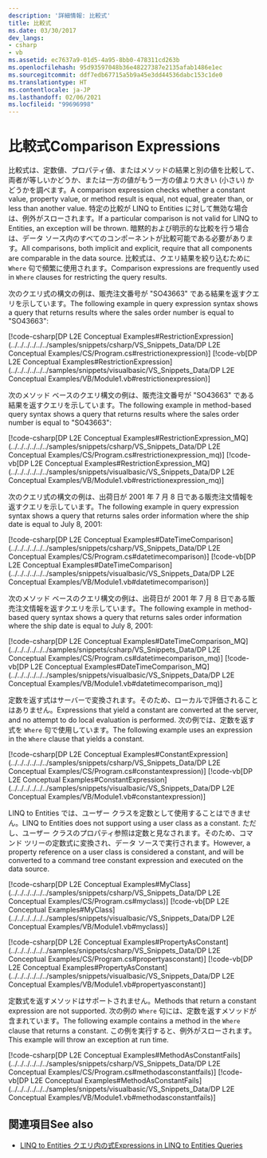 ```yaml
---
description: '詳細情報: 比較式'
title: 比較式
ms.date: 03/30/2017
dev_langs:
- csharp
- vb
ms.assetid: ec7637a9-01d5-4a95-8bb0-478311cd263b
ms.openlocfilehash: 95d93597048b36e48227387e2135afab1486e1ec
ms.sourcegitcommit: ddf7edb67715a5b9a45e3dd44536dabc153c1de0
ms.translationtype: HT
ms.contentlocale: ja-JP
ms.lasthandoff: 02/06/2021
ms.locfileid: "99696998"
---
```

# <a name="comparison-expressions"></a><span data-ttu-id="6e8c8-103">比較式</span><span class="sxs-lookup"><span data-stu-id="6e8c8-103">Comparison Expressions</span></span>

<span data-ttu-id="6e8c8-104">比較式は、定数値、プロパティ値、またはメソッドの結果と別の値を比較して、両者が等しいかどうか、または一方の値がもう一方の値より大きい (小さい) かどうかを調べます。</span><span class="sxs-lookup"><span data-stu-id="6e8c8-104">A comparison expression checks whether a constant value, property value, or method result is equal, not equal, greater than, or less than another value.</span></span> <span data-ttu-id="6e8c8-105">特定の比較が LINQ to Entities に対して無効な場合は、例外がスローされます。</span><span class="sxs-lookup"><span data-stu-id="6e8c8-105">If a particular comparison is not valid for LINQ to Entities, an exception will be thrown.</span></span> <span data-ttu-id="6e8c8-106">暗黙的および明示的な比較を行う場合は、データ ソース内のすべてのコンポーネントが比較可能である必要があります。</span><span class="sxs-lookup"><span data-stu-id="6e8c8-106">All comparisons, both implicit and explicit, require that all components are comparable in the data source.</span></span> <span data-ttu-id="6e8c8-107">比較式は、クエリ結果を絞り込むために `Where` 句で頻繁に使用されます。</span><span class="sxs-lookup"><span data-stu-id="6e8c8-107">Comparison expressions are frequently used in `Where` clauses for restricting the query results.</span></span>  
  
 <span data-ttu-id="6e8c8-108">次のクエリ式の構文の例は、販売注文番号が "SO43663" である結果を返すクエリを示しています。</span><span class="sxs-lookup"><span data-stu-id="6e8c8-108">The following example in query expression syntax shows a query that returns results where the sales order number is equal to "SO43663":</span></span>  
  
 [!code-csharp[DP L2E Conceptual Examples#RestrictionExpression](../../../../../../samples/snippets/csharp/VS_Snippets_Data/DP L2E Conceptual Examples/CS/Program.cs#restrictionexpression)]
 [!code-vb[DP L2E Conceptual Examples#RestrictionExpression](../../../../../../samples/snippets/visualbasic/VS_Snippets_Data/DP L2E Conceptual Examples/VB/Module1.vb#restrictionexpression)]  
  
 <span data-ttu-id="6e8c8-109">次のメソッド ベースのクエリ構文の例は、販売注文番号が "SO43663" である結果を返すクエリを示しています。</span><span class="sxs-lookup"><span data-stu-id="6e8c8-109">The following example in method-based query syntax shows a query that returns results where the sales order number is equal to "SO43663":</span></span>  
  
 [!code-csharp[DP L2E Conceptual Examples#RestrictionExpression_MQ](../../../../../../samples/snippets/csharp/VS_Snippets_Data/DP L2E Conceptual Examples/CS/Program.cs#restrictionexpression_mq)]
 [!code-vb[DP L2E Conceptual Examples#RestrictionExpression_MQ](../../../../../../samples/snippets/visualbasic/VS_Snippets_Data/DP L2E Conceptual Examples/VB/Module1.vb#restrictionexpression_mq)]  
  
 <span data-ttu-id="6e8c8-110">次のクエリ式の構文の例は、出荷日が 2001 年 7 月 8 日である販売注文情報を返すクエリを示しています。</span><span class="sxs-lookup"><span data-stu-id="6e8c8-110">The following example in query expression syntax shows a query that returns sales order information where the ship date is equal to July 8, 2001:</span></span>  
  
 [!code-csharp[DP L2E Conceptual Examples#DateTimeComparison](../../../../../../samples/snippets/csharp/VS_Snippets_Data/DP L2E Conceptual Examples/CS/Program.cs#datetimecomparison)]
 [!code-vb[DP L2E Conceptual Examples#DateTimeComparison](../../../../../../samples/snippets/visualbasic/VS_Snippets_Data/DP L2E Conceptual Examples/VB/Module1.vb#datetimecomparison)]  
  
 <span data-ttu-id="6e8c8-111">次のメソッド ベースのクエリ構文の例は、出荷日が 2001 年 7 月 8 日である販売注文情報を返すクエリを示しています。</span><span class="sxs-lookup"><span data-stu-id="6e8c8-111">The following example in method-based query syntax shows a query that returns sales order information where the ship date is equal to July 8, 2001:</span></span>  
  
 [!code-csharp[DP L2E Conceptual Examples#DateTimeComparison_MQ](../../../../../../samples/snippets/csharp/VS_Snippets_Data/DP L2E Conceptual Examples/CS/Program.cs#datetimecomparison_mq)]
 [!code-vb[DP L2E Conceptual Examples#DateTimeComparison_MQ](../../../../../../samples/snippets/visualbasic/VS_Snippets_Data/DP L2E Conceptual Examples/VB/Module1.vb#datetimecomparison_mq)]  
  
 <span data-ttu-id="6e8c8-112">定数を返す式はサーバーで変換されます。そのため、ローカルで評価されることはありません。</span><span class="sxs-lookup"><span data-stu-id="6e8c8-112">Expressions that yield a constant are converted at the server, and no attempt to do local evaluation is performed.</span></span> <span data-ttu-id="6e8c8-113">次の例では、定数を返す式を `Where` 句で使用しています。</span><span class="sxs-lookup"><span data-stu-id="6e8c8-113">The following example uses an expression in the `Where` clause that yields a constant.</span></span>  
  
 [!code-csharp[DP L2E Conceptual Examples#ConstantExpression](../../../../../../samples/snippets/csharp/VS_Snippets_Data/DP L2E Conceptual Examples/CS/Program.cs#constantexpression)]
 [!code-vb[DP L2E Conceptual Examples#ConstantExpression](../../../../../../samples/snippets/visualbasic/VS_Snippets_Data/DP L2E Conceptual Examples/VB/Module1.vb#constantexpression)]  
  
 <span data-ttu-id="6e8c8-114">LINQ to Entities では、ユーザー クラスを定数として使用することはできません。</span><span class="sxs-lookup"><span data-stu-id="6e8c8-114">LINQ to Entities does not support using a user class as a constant.</span></span> <span data-ttu-id="6e8c8-115">ただし、ユーザー クラスのプロパティ参照は定数と見なされます。そのため、コマンド ツリーの定数式に変換され、データ ソースで実行されます。</span><span class="sxs-lookup"><span data-stu-id="6e8c8-115">However, a property reference on a user class is considered a constant, and will be converted to a command tree constant expression and executed on the data source.</span></span>  
  
 [!code-csharp[DP L2E Conceptual Examples#MyClass](../../../../../../samples/snippets/csharp/VS_Snippets_Data/DP L2E Conceptual Examples/CS/Program.cs#myclass)]
 [!code-vb[DP L2E Conceptual Examples#MyClass](../../../../../../samples/snippets/visualbasic/VS_Snippets_Data/DP L2E Conceptual Examples/VB/Module1.vb#myclass)]  
  
 [!code-csharp[DP L2E Conceptual Examples#PropertyAsConstant](../../../../../../samples/snippets/csharp/VS_Snippets_Data/DP L2E Conceptual Examples/CS/Program.cs#propertyasconstant)]
 [!code-vb[DP L2E Conceptual Examples#PropertyAsConstant](../../../../../../samples/snippets/visualbasic/VS_Snippets_Data/DP L2E Conceptual Examples/VB/Module1.vb#propertyasconstant)]  
  
 <span data-ttu-id="6e8c8-116">定数式を返すメソッドはサポートされません。</span><span class="sxs-lookup"><span data-stu-id="6e8c8-116">Methods that return a constant expression are not supported.</span></span> <span data-ttu-id="6e8c8-117">次の例の `Where` 句には、定数を返すメソッドが含まれています。</span><span class="sxs-lookup"><span data-stu-id="6e8c8-117">The following example contains a method in the `Where` clause that returns a constant.</span></span> <span data-ttu-id="6e8c8-118">この例を実行すると、例外がスローされます。</span><span class="sxs-lookup"><span data-stu-id="6e8c8-118">This example will throw an exception at run time.</span></span>  
  
 [!code-csharp[DP L2E Conceptual Examples#MethodAsConstantFails](../../../../../../samples/snippets/csharp/VS_Snippets_Data/DP L2E Conceptual Examples/CS/Program.cs#methodasconstantfails)]
 [!code-vb[DP L2E Conceptual Examples#MethodAsConstantFails](../../../../../../samples/snippets/visualbasic/VS_Snippets_Data/DP L2E Conceptual Examples/VB/Module1.vb#methodasconstantfails)]  
  
## <a name="see-also"></a><span data-ttu-id="6e8c8-119">関連項目</span><span class="sxs-lookup"><span data-stu-id="6e8c8-119">See also</span></span>

- [<span data-ttu-id="6e8c8-120">LINQ to Entities クエリ内の式</span><span class="sxs-lookup"><span data-stu-id="6e8c8-120">Expressions in LINQ to Entities Queries</span></span>](expressions-in-linq-to-entities-queries.md)
